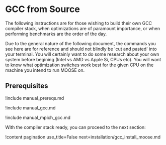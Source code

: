 # GCC from Source

The following instructions are for those wishing to build their own GCC compiler stack, when
optimizations are of paramount importance, or when performing benchmarks are the order of the day.

Due to the general nature of the following document, the commands you see here are for reference and
should not blindly be 'cut and pasted' into your terminal. You will certainly want to do some
research about your own system before begining (Intel vs AMD vs Apple Si, CPUs etc). You will want
to know what optimization switches work best for the given CPU on the machine you intend to run
MOOSE on.

## Prerequisites

!include manual_prereqs.md

!include manual_gcc.md

!include manual_mpich_gcc.md

With the compiler stack ready, you can proceed to the next section:

!content pagination use_title=False
                    next=installation/gcc_install_moose.md

